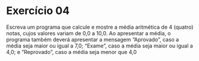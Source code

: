 # Exercício 04
Escreva um programa que calcule e mostre a média aritmética de 4 (quatro) notas, cujos valores variam de 0,0 a 10,0. Ao apresentar a média, o programa também deverá apresentar a mensagem “Aprovado”, caso a média seja maior ou igual a 7,0; “Exame”, caso a média seja maior ou igual a 4,0; e “Reprovado”, caso a média seja menor que 4,0